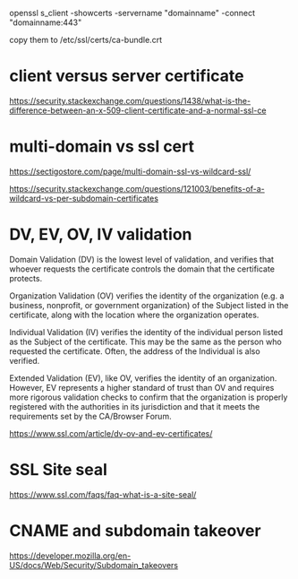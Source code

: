 
openssl s_client -showcerts -servername "domainname" -connect "domainname:443"

copy them to /etc/ssl/certs/ca-bundle.crt

# client versus server certificate

https://security.stackexchange.com/questions/1438/what-is-the-difference-between-an-x-509-client-certificate-and-a-normal-ssl-ce

# multi-domain vs ssl cert

https://sectigostore.com/page/multi-domain-ssl-vs-wildcard-ssl/

https://security.stackexchange.com/questions/121003/benefits-of-a-wildcard-vs-per-subdomain-certificates

# DV, EV, OV, IV validation


Domain Validation (DV) is the lowest level of validation, and verifies that whoever requests the certificate controls the domain that the certificate protects.

Organization Validation (OV) verifies the identity of the organization (e.g. a business, nonprofit, or government organization) of the Subject listed in the certificate, along with the location where the organization operates.

Individual Validation (IV) verifies the identity of the individual person listed as the Subject of the certificate. This may be the same as the person who requested the certificate. Often, the address of the Individual is also verified.

Extended Validation (EV), like OV, verifies the identity of an organization. However, EV represents a higher standard of trust than OV and requires more rigorous validation checks to confirm that the organization is properly registered with the authorities in its jurisdiction and that it meets the requirements set by the CA/Browser Forum.


https://www.ssl.com/article/dv-ov-and-ev-certificates/

# SSL Site seal

https://www.ssl.com/faqs/faq-what-is-a-site-seal/

# CNAME and subdomain takeover

https://developer.mozilla.org/en-US/docs/Web/Security/Subdomain_takeovers
